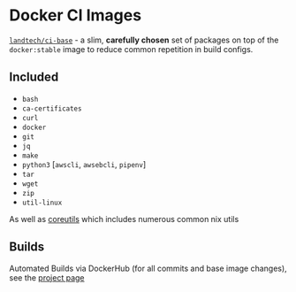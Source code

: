 # Docker CI Images

[`landtech/ci-base`](https://hub.docker.com/u/landtech/ci-base) - a slim, __carefully chosen__ set of packages on top of the `docker:stable` image to reduce common repetition in build configs.

## Included

- `bash`
- `ca-certificates`
- `curl`
- `docker`
- `git`
- `jq`
- `make`
- `python3` [`awscli`, `awsebcli`, `pipenv`]
- `tar`
- `wget`
- `zip`
- `util-linux`

As well as [coreutils](https://pkgs.alpinelinux.org/contents?name=coreutils&repo=main) which includes numerous common nix utils

## Builds

Automated Builds via DockerHub (for all commits and base image changes), see the [project page](https://hub.docker.com/r/landtech/ci-base)
